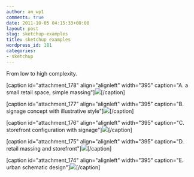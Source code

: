 ```yaml
---
author: am_wp1
comments: true
date: 2011-10-05 04:15:33+00:00
layout: post
slug: sketchup-examples
title: sketchup examples
wordpress_id: 181
categories:
- sketchup
---
```


From low to high complexity.

[caption id="attachment_178" align="alignleft" width="395" caption="A. a small retail space, simple massing"][![](http://www.alexandermaly.com/wp-content/uploads/low-complexity-interior-retail-sm-658x494.jpg)](http://www.alexandermaly.com/wp-content/uploads/low-complexity-interior-retail-sm.jpg)[/caption]



[caption id="attachment_177" align="alignleft" width="395" caption="B. signage concept with illustrative style"]![](http://www.alexandermaly.com/wp-content/uploads/low-complexity-signage-illustration-sm-658x494.jpg)[/caption]

<!-- more -->

[caption id="attachment_176" align="alignleft" width="395" caption="C. storefront configuration with signage"][![](http://www.alexandermaly.com/wp-content/uploads/low-complexity-storefrontA-sm-658x494.jpg)](http://www.alexandermaly.com/wp-content/uploads/low-complexity-storefrontA-sm.jpg)[/caption]





[caption id="attachment_175" align="alignleft" width="395" caption="D. retail massing and storefront"]![](http://www.alexandermaly.com/wp-content/uploads/low-complexity-storefrontB-sm-658x494.jpg)[/caption]



[caption id="attachment_174" align="alignleft" width="395" caption="E. urban schematic design"][![](http://www.alexandermaly.com/wp-content/uploads/med-complexity-urban-concept-system-sm-658x494.jpg)](http://www.alexandermaly.com/wp-content/uploads/med-complexity-urban-concept-system-sm.jpg)[/caption]




